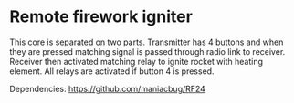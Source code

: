 # Remote firework igniter
  This core is separated on two parts. Transmitter has 4 buttons and when they are pressed matching signal is passed through radio link to receiver. Receiver then activated matching relay to ignite rocket with heating element. All relays are activated if button 4 is pressed. 

  Dependencies: <https://github.com/maniacbug/RF24>
  